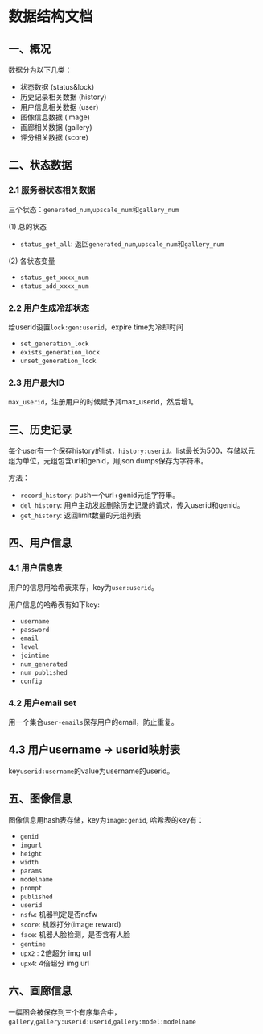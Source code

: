 # 数据结构文档

## 一、概况

数据分为以下几类：
- 状态数据 (status&lock)
- 历史记录相关数据 (history)
- 用户信息相关数据 (user)
- 图像信息数据 (image)
- 画廊相关数据 (gallery)
- 评分相关数据 (score)

## 二、状态数据

### 2.1 服务器状态相关数据

三个状态：`generated_num`,`upscale_num`和`gallery_num`

(1) 总的状态

- `status_get_all`: 返回`generated_num`,`upscale_num`和`gallery_num`

(2) 各状态变量

- `status_get_xxxx_num`
- `status_add_xxxx_num`

### 2.2 用户生成冷却状态

给userid设置`lock:gen:userid`，expire time为冷却时间

- `set_generation_lock`
- `exists_generation_lock`
- `unset_generation_lock`

### 2.3 用户最大ID

`max_userid`，注册用户的时候赋予其max_userid，然后增1。

## 三、历史记录

每个user有一个保存history的list，`history:userid`。list最长为500，存储以元组为单位，元组包含url和genid，用json dumps保存为字符串。

方法：
- `record_history`: push一个url+genid元组字符串。
- `del_history`: 用户主动发起删除历史记录的请求，传入userid和genid。
- `get_history`: 返回limit数量的元组列表

## 四、用户信息

### 4.1 用户信息表
用户的信息用哈希表来存，key为`user:userid`。

用户信息的哈希表有如下key:
- `username`
- `password`
- `email`
- `level`
- `jointime`
- `num_generated`
- `num_published`
- `config`

### 4.2 用户email set

用一个集合`user-emails`保存用户的email，防止重复。

## 4.3 用户username -> userid映射表

key`userid:username`的value为username的userid。

## 五、图像信息

图像信息用hash表存储，key为`image:genid`, 哈希表的key有：
- `genid`
- `imgurl`
- `height`
- `width`
- `params`
- `modelname`
- `prompt`
- `published`
- `userid`
- `nsfw`: 机器判定是否nsfw
- `score`: 机器打分(image reward)
- `face`: 机器人脸检测，是否含有人脸
- `gentime`
- `upx2` : 2倍超分 img url
- `upx4`: 4倍超分 img url
  
## 六、画廊信息

一幅图会被保存到三个有序集合中，
`gallery`,`gallery:userid:userid`,`gallery:model:modelname`
